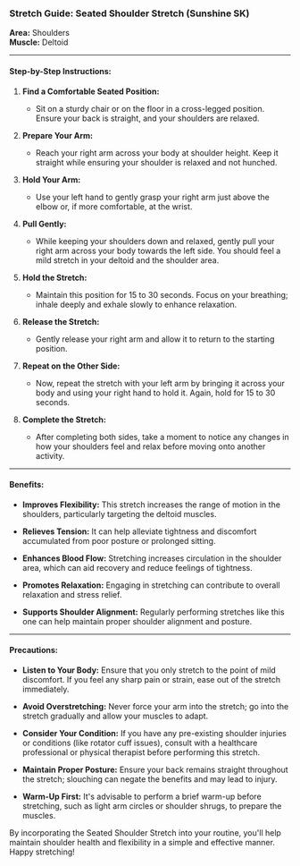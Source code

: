 ### Stretch Guide: Seated Shoulder Stretch (Sunshine SK)

**Area:** Shoulders  
**Muscle:** Deltoid

---

#### Step-by-Step Instructions:

1. **Find a Comfortable Seated Position:**
   - Sit on a sturdy chair or on the floor in a cross-legged position. Ensure your back is straight, and your shoulders are relaxed.

2. **Prepare Your Arm:**
   - Reach your right arm across your body at shoulder height. Keep it straight while ensuring your shoulder is relaxed and not hunched.

3. **Hold Your Arm:**
   - Use your left hand to gently grasp your right arm just above the elbow or, if more comfortable, at the wrist. 

4. **Pull Gently:**
   - While keeping your shoulders down and relaxed, gently pull your right arm across your body towards the left side. You should feel a mild stretch in your deltoid and the shoulder area.

5. **Hold the Stretch:**
   - Maintain this position for 15 to 30 seconds. Focus on your breathing; inhale deeply and exhale slowly to enhance relaxation.

6. **Release the Stretch:**
   - Gently release your right arm and allow it to return to the starting position.

7. **Repeat on the Other Side:**
   - Now, repeat the stretch with your left arm by bringing it across your body and using your right hand to hold it. Again, hold for 15 to 30 seconds.

8. **Complete the Stretch:**
   - After completing both sides, take a moment to notice any changes in how your shoulders feel and relax before moving onto another activity.

---

#### Benefits:

- **Improves Flexibility:** This stretch increases the range of motion in the shoulders, particularly targeting the deltoid muscles.
  
- **Relieves Tension:** It can help alleviate tightness and discomfort accumulated from poor posture or prolonged sitting.

- **Enhances Blood Flow:** Stretching increases circulation in the shoulder area, which can aid recovery and reduce feelings of tightness.

- **Promotes Relaxation:** Engaging in stretching can contribute to overall relaxation and stress relief.

- **Supports Shoulder Alignment:** Regularly performing stretches like this one can help maintain proper shoulder alignment and posture.

---

#### Precautions:

- **Listen to Your Body:** Ensure that you only stretch to the point of mild discomfort. If you feel any sharp pain or strain, ease out of the stretch immediately.

- **Avoid Overstretching:** Never force your arm into the stretch; go into the stretch gradually and allow your muscles to adapt.

- **Consider Your Condition:** If you have any pre-existing shoulder injuries or conditions (like rotator cuff issues), consult with a healthcare professional or physical therapist before performing this stretch.

- **Maintain Proper Posture:** Ensure your back remains straight throughout the stretch; slouching can negate the benefits and may lead to injury.

- **Warm-Up First:** It's advisable to perform a brief warm-up before stretching, such as light arm circles or shoulder shrugs, to prepare the muscles.

By incorporating the Seated Shoulder Stretch into your routine, you'll help maintain shoulder health and flexibility in a simple and effective manner. Happy stretching!